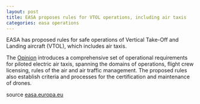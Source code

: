 ```yaml
---
layout: post
title: EASA proposes rules for VTOL operations, including air taxis
categories: easa operations
---
```

EASA has proposed rules for safe operations of Vertical Take-Off and Landing aircraft (VTOL), which includes air taxis.

The [Opinion](https://www.easa.europa.eu/en/document-library/opinions/opinion-no-032023) introduces a comprehensive set of operational requirements for piloted electric air taxis, spanning the domains of operations, flight crew licensing, rules of the air and air traffic management. The proposed rules also establish criteria and processes for the certification and maintenance of drones.

source [easa.europa.eu](https://www.easa.europa.eu/en/newsroom-and-events/press-releases/easa-proposes-rules-vtol-operations-including-air-taxis)